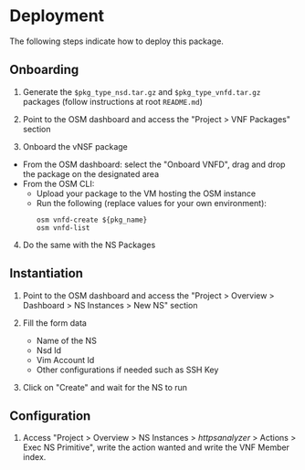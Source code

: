 # Deployment

The following steps indicate how to deploy this package.

## Onboarding

1. Generate the `$pkg_type_nsd.tar.gz` and `$pkg_type_vnfd.tar.gz` packages (follow instructions at root `README.md`)

2. Point to the OSM dashboard and access the "Project > VNF Packages" section

3. Onboard the vNSF package
  * From the OSM dashboard: select the "Onboard VNFD", drag and drop the package on the designated area
  * From the OSM CLI:
    * Upload your package to the VM hosting the OSM instance
    * Run the following (replace values for your own environment):
      ```
      osm vnfd-create ${pkg_name}
      osm vnfd-list
      ```
4. Do the same with the NS Packages

## Instantiation

1. Point to the OSM dashboard and access the "Project > Overview > Dashboard > NS Instances > New NS" section

2. Fill the form data
   * Name of the NS
   * Nsd Id
   * Vim Account Id
   * Other configurations if needed such as SSH Key

3. Click on "Create" and wait for the NS to run

## Configuration

1. Access "Project > Overview > NS Instances > *httpsanalyzer* > Actions > Exec NS Primitive", write the action wanted and write the VNF Member index.
